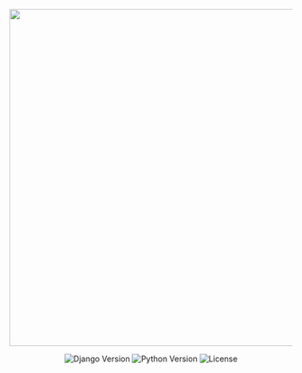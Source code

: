 
<p align="center">
  <img src="https://i.ibb.co/KFX7m5V/Frame-5.png" width="600">
</p>

<p align="center">
   <img src="https://img.shields.io/badge/4.2.2%20%20-%20?label=Django&color=%2358b090" alt="Django Version">
   <img src="https://img.shields.io/badge/3.11.3%20-%20?label=Python&color=%235878b0" alt="Python Version">
   <img src="https://img.shields.io/badge/MIT-%20?label=License&color=%23b0585e" alt="License">
</p>

